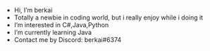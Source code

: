 -  Hi, I’m berkai
-  Totally a newbie in coding world, but i really enjoy while i doing it
-  I’m interested in C#,Java,Python
-  I’m currently learning Java
-  Contact me by Discord: berkai#6374

<!---
tongelberkay/tongelberkay is a ✨ special ✨ repository because its `README.md` (this file) appears on your GitHub profile.
You can click the Preview link to take a look at your changes.
--->
